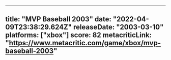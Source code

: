 
---
title: "MVP Baseball 2003"
date: "2022-04-09T23:38:29.624Z"
releaseDate: "2003-03-10"
platforms: ["xbox"]
score: 82
metacriticLink: "https://www.metacritic.com/game/xbox/mvp-baseball-2003"
---

